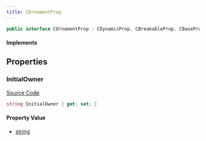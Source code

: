 ```yaml
---
title: COrnamentProp
---
```


```csharp
public interface COrnamentProp : CDynamicProp, CBreakableProp, CBaseProp, CBaseAnimGraph, CBaseModelEntity, CBaseEntity, CEntityInstance, ISchemaClass<CEntityInstance>, ISchemaClass<CBaseEntity>, ISchemaClass<CBaseModelEntity>, ISchemaClass<CBaseAnimGraph>, ISchemaClass<CBaseProp>, ISchemaClass<CBreakableProp>, ISchemaClass<CDynamicProp>, ISchemaClass<COrnamentProp>, ISchemaField, ISchemaClass, INativeHandle
```

#### Implements

## Properties

### InitialOwner

[Source Code](https://github.com/swiftly-solution/swiftlys2/blob/main/managed/src/SwiftlyS2.Generated/Schemas/Interfaces/COrnamentProp.cs#L17)

```csharp
string InitialOwner { get; set; }
```

#### Property Value

- [string](https://learn.microsoft.com/dotnet/api/system.string)

